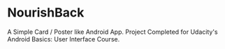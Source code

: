 # NourishBack
A Simple Card / Poster like Android App. Project Completed for Udacity's Android Basics: User Interface Course.

